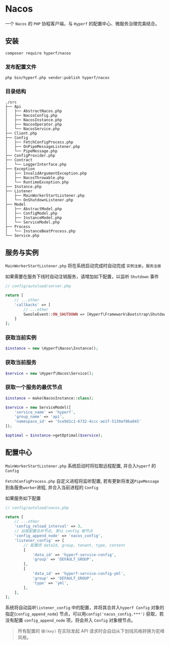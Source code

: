 # Nacos

一个 `Nacos` 的 `PHP` 协程客户端，与 `Hyperf` 的配置中心、微服务治理完美结合。

## 安装

```shell
composer require hyperf/nacos
```

### 发布配置文件

```shell
php bin/hyperf.php vendor:publish hyperf/nacos
```

### 目录结构

```
./src
├── Api
│   ├── AbstractNacos.php
│   ├── NacosConfig.php
│   ├── NacosInstance.php
│   ├── NacosOperator.php
│   └── NacosService.php
├── Client.php
├── Config
│   ├── FetchConfigProcess.php
│   ├── OnPipeMessageListener.php
│   └── PipeMessage.php
├── ConfigProvider.php
├── Contract
│   └── LoggerInterface.php
├── Exception
│   ├── InvalidArgumentException.php
│   ├── NacosThrowable.php
│   └── RuntimeException.php
├── Instance.php
├── Listener
│   ├── MainWorkerStartListener.php
│   └── OnShutdownListener.php
├── Model
│   ├── AbstractModel.php
│   ├── ConfigModel.php
│   ├── InstanceModel.php
│   └── ServiceModel.php
├── Process
│   └── InstanceBeatProcess.php
└── Service.php
```

## 服务与实例

`MainWorkerStartListener.php` 将在系统启动完成时自动完成 `实例注册`，`服务注册` 

如果需要在服务下线时自动注销服务，请增加如下配置，以监听 `Shutdown` 事件

```php
// config/autoload/server.php

return [
    // ...other
    'callbacks' => [
        // ...other
        SwooleEvent::ON_SHUTDOWN => [Hyperf\Framework\Bootstrap\ShutdownCallback::class, 'onShutdown']
    ]
];
```

### 获取当前实例

```php
$instance = new \Hyperf\Nacos\Instance();
```

### 获取当前服务

```php
$service = new \Hyperf\Nacos\Service();
```

### 获取一个服务的最优节点

```php
$instance = make(NacosInstance::class);

$service = new ServiceModel([
    'service_name' => 'hyperf',
    'group_name' => 'api',
    'namespace_id' => '5ce9d1c1-6732-4ccc-ae1f-5139af86a845'
]);

$optimal = $instance->getOptimal($service);

```

## 配置中心

`MainWorkerStartListener.php` 系统启动时将拉取远程配置, 并合入`hyperf` 的 `Config`

`FetchConfigProcess.php` 自定义进程将监听配置, 若有更新将发送`PipeMessage` 到各服务`worker`进程, 并合入当前进程的 `Config`

如果服务如下配置
```php
// config/autoload/nacos.php

return [
    // ...other
    'config_reload_interval' => 3,
    // 远程配置合并节点, 默认 config 根节点
    'config_append_node' => 'nacos_config',
    'listener_config' => [
        // 配置项 dataId, group, tenant, type, content
        [
            'data_id' => 'hyperf-service-config',
            'group' => 'DEFAULT_GROUP',
        ],
        [
            'data_id' => 'hyperf-service-config-yml',
            'group' => 'DEFAULT_GROUP',
            'type' => 'yml',
        ],
    ],
];
```

系统将自动监听`listener_config` 中的配置，并将其合并入`hyperf Config` 对象的指定(`config_append_node`) 节点，可以用`config('nacos_config.***')` 获取，若没有配置 `config_append_node` 项，将会并入 `Config` 对象根节点。

> 所有配置的 `键(key)` 在实际发起 API 请求时会自动从下划线风格转换为驼峰风格。
